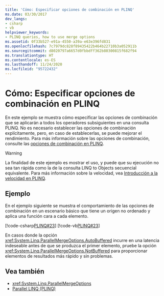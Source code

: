 ```yaml
---
title: 'Cómo: Especificar opciones de combinación en PLINQ'
ms.date: 03/30/2017
dev_langs:
- csharp
- vb
helpviewer_keywords:
- PLINQ queries, how to use merge options
ms.assetid: 0f33b527-e91a-4550-a39a-e63e396fd831
ms.openlocfilehash: 7c7979dc828f89435422b464b22710b3a052911b
ms.sourcegitcommit: d8020797a6657d0fbbdff362b80300815f682f94
ms.translationtype: HT
ms.contentlocale: es-ES
ms.lasthandoff: 11/24/2020
ms.locfileid: "95722432"
---
```

# <a name="how-to-specify-merge-options-in-plinq"></a>Cómo: Especificar opciones de combinación en PLINQ

En este ejemplo se muestra cómo especificar las opciones de combinación que se aplicarán a todos los operadores subsiguientes en una consulta PLINQ. No es necesario establecer las opciones de combinación explícitamente, pero, en caso de establecerlas, se puede mejorar el rendimiento. Para más información sobre las opciones de combinación, consulte las [opciones de combinación en PLINQ](merge-options-in-plinq.md).  
  
> [!WARNING]
> La finalidad de este ejemplo es mostrar el uso, y puede que su ejecución no sea tan rápida como la de la consulta LINQ to Objects secuencial equivalente. Para más información sobre la velocidad, vea [Introducción a la velocidad en PLINQ](understanding-speedup-in-plinq.md).  
  
## <a name="example"></a>Ejemplo  

 En el ejemplo siguiente se muestra el comportamiento de las opciones de combinación en un escenario básico que tiene un origen no ordenado y aplica una función cara a cada elemento.  
  
 [!code-csharp[PLINQ#23](../../../samples/snippets/csharp/VS_Snippets_Misc/plinq/cs/plinqsamples.cs#23)]
 [!code-vb[PLINQ#23](../../../samples/snippets/visualbasic/VS_Snippets_Misc/plinq/vb/plinq2_vb.vb#23)]  
  
 En casos donde la opción <xref:System.Linq.ParallelMergeOptions.AutoBuffered> incurre en una latencia indeseable antes de que se produzca el primer elemento, pruebe la opción <xref:System.Linq.ParallelMergeOptions.NotBuffered> para proporcionar elementos de resultados más rápido y sin problemas.  
  
## <a name="see-also"></a>Vea también

- <xref:System.Linq.ParallelMergeOptions>
- [Parallel LINQ (PLINQ)](introduction-to-plinq.md)
